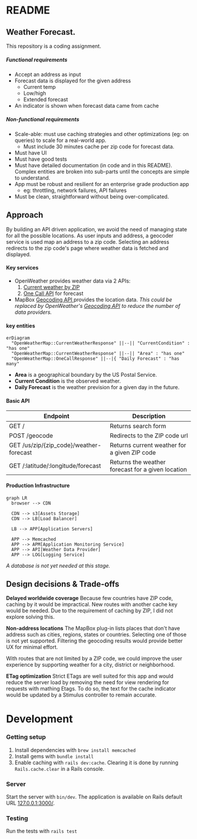 # README

## Weather Forecast.

This repository is a coding assignment.

##### Functional requirements

- Accept an address as input
- Forecast data is displayed for the given address
  - Current temp
  - Low/high
  - Extended forecast
- An indicator is shown when forecast data came from cache

##### Non-functional requirements

- Scale-able: must use caching strategies and other optimizations (eg: on queries) to scale for a real-world app.
  - Must include 30 minutes cache per zip code for forecast data.
- Must have UI
- Must have good tests
- Must have detailed documentation (in code and in this README). Complex entities are broken into sub-parts until the concepts are simple to understand.
- App must be robust and resilient for an enterprise grade production app
  - eg: throttling, network failures, API failures
- Must be clean, straightforward without being over-complicated.

## Approach

By building an API driven application, we avoid the need of managing state for all the possible locations. As user inputs and address, a geocoder service is used map an address to a zip code. Selecting an address redirects to the zip code's page where weather data is fetched and displayed.

#### Key services

- OpenWeather provides weather data via 2 APIs:
  1. [Current weather by ZIP](https://openweathermap.org/current#zip)
  2. [One Call API](https://openweathermap.org/api/one-call-3) for forecast
- MapBox [Geocoding API ](https://docs.mapbox.com/api/search/geocoding/) provides the location data. _This could be replaced by OpenWeather's [Geocoding API](https://openweathermap.org/api/geocoding-api) to reduce the number of data providers._

#### key entities

```mermaid
erDiagram
  "OpenWeatherMap::CurrentWeatherResponse" ||--|| "CurrentCondition" : "has one"
  "OpenWeatherMap::CurrentWeatherResponse" ||--|| "Area" : "has one"
  "OpenWeatherMap::OneCallResponse" ||--|{ "Daily Forecast" : "has many"
```

- **Area** is a geographical boundary by the US Postal Service.
- **Current Condition** is the observed weather.
- **Daily Forecast** is the weather prevision for a given day in the future.

#### Basic API

| Endpoint                                | Description                                       |
| --------------------------------------- | ------------------------------------------------- |
| GET /                                   | Returns search form                               |
| POST /geocode                           | Redirects to the ZIP code url                     |
| GET /us/zip/{zip_code}/weather-forecast | Returns current weather for a given ZIP code      |
| GET /:latitude/:longitude/forecast      | Returns the weather forecast for a given location |

#### Production Infrastructure

```mermaid
graph LR
  browser --> CDN

  CDN --> s3[Assets Storage]
  CDN --> LB[Load Balancer]

  LB --> APP[Application Servers]

  APP --> Memcached
  APP --> APM[Application Monitoring Service]
  APP --> API[Weather Data Provider]
  APP --> LOG[Logging Service]
```

_A database is not yet needed at this stage._

## Design decisions & Trade-offs

**Delayed worldwide coverage**
Because few countries have ZIP code, caching by it would be impractical. New routes with another cache key would be needed. Due to the requirement of caching by ZIP, I did not explore solving this.

**Non-address locations**
The MapBox plug-in lists places that don't have address such as cities, regions, states or countries. Selecting one of those is not yet supported. Filtering the geocoding results would provide better UX for minimal effort.

With routes that are not limited by a ZIP code, we could improve the user experience by supporting weather for a city, district or neighborhood.

**ETag optimization**
Strict ETags are well suited for this app and would reduce the server load by removing the need for view rendering for requests with mathing Etags. To do so, the text for the cache indicator would be updated by a Stimulus controller to remain accurate.

# Development

### Getting setup

1. Install dependencies with `brew install memcached`
2. Install gems with `bundle install`
3. Enable caching with `rails dev:cache`. Clearing it is done by running `Rails.cache.clear` in a Rails console.

### Server

Start the server with `bin/dev`. The application is available on Rails default URL [127.0.0.1:3000/](127.0.0.1:3000/).

### Testing

Run the tests with `rails test`
